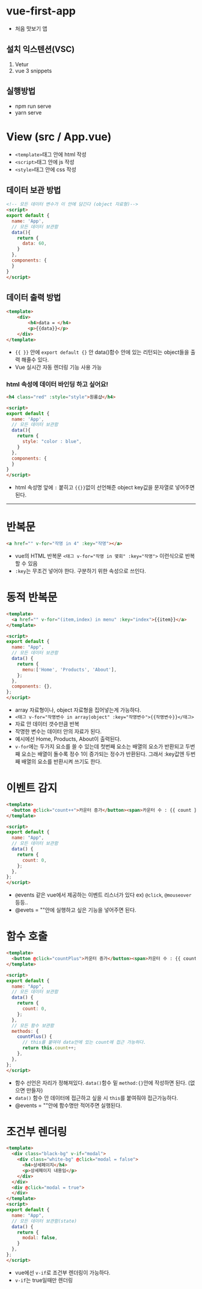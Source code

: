 # vue-first-app
- 처음 맛보기 앱
## 설치 익스텐션(VSC)
1. Vetur
2. vue 3 snippets

## 실행방법
- npm run serve
- yarn serve

# View (src / App.vue)
- `<template>`태그 안에 html 작성
- `<script>`태그 안에 js 작성
- `<style>`태그 안에 css 작성

## 데이터 보관 방법
```html
<!-- 모든 데이터 변수가 이 안에 담긴다 (object 자료형)-->
<script>
export default {
  name: 'App',
  // 모든 데이터 보관함
  data(){
    return {
      data: 60,
    }
  },
  components: {
  }
}
</script>
```

## 데이터 출력 방법
```html
<template>
    <div>
        <h4>data = </h4>
        <p>{{data}}</p>
    </div>
</template>
```
- `{{ }}` 안에 `export default {}` 안 data()함수 안에 있는 리턴되는 object들을 출력 해줄수 있다. 
- Vue 실시간 자동 렌더링 기능 사용 가능

### html 속성에 데이터 바인딩 하고 싶어요!

```html
<h4 class="red" :style="style">원룸샵</h4>

<script>
export default {
  name: 'App',
  // 모든 데이터 보관함
  data(){
    return {
      style: "color : blue",
    }
  },
  components: {
  }
}
</script>
```

- html 속성명 앞에 `:` 붙히고 `{{}}`없이 선언해준 object key값을 문자열로 넣어주면 된다.

---

# 반복문

```html
<a href="" v-for="작명 in 4" :key="작명"></a>
```
- vue의 HTML 반복문 `<태그 v-for="작명 in 몇회" :key="작명">` 이런식으로 반복할 수 있음
- `:key`는 무조건 넣어야 한다. 구분하기 위한 속성으로 쓰인다.


# 동적 반복문

```html
<template>
  <a href="" v-for="(item,index) in menu" :key="index">{{item}}</a>
</template>

<script>
export default {
  name: "App",
  // 모든 데이터 보관함
  data() {
    return {
      menu:['Home', 'Products', 'About'],
    };
  },
  components: {},
};
</script>
```
- array 자료형이나, object 자료형을 집어넣는게 가능하다. 
- `<태그 v-for="작명변수 in array|object" :key="작명변수">{{작명변수}}</태그>`
- 자료 안 데이터 갯수만큼 반복
- 작명한 변수는 데이터 안의 자료가 된다.
- 예시에선 Home, Products, About이 출력된다.
- `v-for`에는 두가지 요소를 쓸 수 있는데 첫번째 요소는 배열의 요소가 반환되고 두번째 요소는 배열이 돌수록 정수 1이 증가되는 정수가 반환된다. 그래서 :key값엔 두번째 배열의 요소를 반환시켜 쓰기도 한다.



# 이벤트 감지

```html
<template>
  <button @click="count++">카운터 증가</button><span>카운터 수 : {{ count }}</span>
</template>

<script>
export default {
  name: "App",
  // 모든 데이터 보관함
  data() {
    return {
      count: 0,
    };
  },
};
</script>
```
- `@`events 같은 vue에서 제공하는 이벤트 리스너가 있다 ex) `@click`, `@mouseover` 등등..
- @evets = ""안에 실행하고 싶은 기능을 넣어주면 된다.


# 함수 호출


```html
<template>
  <button @click="countPlus">카운터 증가</button><span>카운터 수 : {{ count }}</span>
</template>

<script>
export default {
  name: "App",
  // 모든 데이터 보관함
  data() {
    return {
      count: 0,
    };
  },
  // 모든 함수 보관함
  methods: {
    countPlus() {
      // this를 붙여야 data안에 있는 count에 접근 가능하다.
      return this.count++;
    },
  },
};
</script>
```
- 함수 선언은 자리가 정해져있다. `data()`함수 밑 `method:{}`안에 작성하면 된다. (없으면 만들자)
- `data()` 함수 안 데이터에 접근하고 싶을 시 `this`를 붙여줘야 접근가능하다.
- @events = ""안에 함수명만 적어주면 실행된다.


# 조건부 렌더링
```html
<template>
  <div class="black-bg" v-if="modal">
    <div class="white-bg" @click="modal = false">
      <h4>상세페이지</h4>
      <p>상세페이지 내용임</p>
    </div>
  </div>
  <div @click="modal = true">
  </div>
</template>
<script>
export default {
  name: "App",
  // 모든 데이터 보관함(state)
  data() {
    return {
      modal: false,
    }
  },
};
</script>

```
- vue에선 `v-if`로 조건부 렌더링이 가능하다.
- `v-if`는 true일때만 렌더링